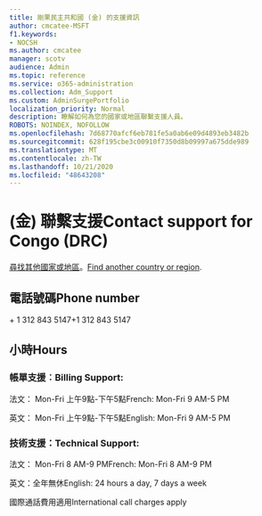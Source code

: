 ```yaml
---
title: 剛果民主共和國 (金) 的支援資訊
author: cmcatee-MSFT
f1.keywords:
- NOCSH
ms.author: cmcatee
manager: scotv
audience: Admin
ms.topic: reference
ms.service: o365-administration
ms.collection: Adm_Support
ms.custom: AdminSurgePortfolio
localization_priority: Normal
description: 瞭解如何為您的國家或地區聯繫支援人員。
ROBOTS: NOINDEX, NOFOLLOW
ms.openlocfilehash: 7d68770afcf6eb781fe5a0ab6e09d4893eb3482b
ms.sourcegitcommit: 628f195cbe3c00910f7350d8b09997a675dde989
ms.translationtype: MT
ms.contentlocale: zh-TW
ms.lasthandoff: 10/21/2020
ms.locfileid: "48643208"
---
```

# <a name="contact-support-for-congo-drc"></a><span data-ttu-id="3ef6d-103"> (金) 聯繫支援</span><span class="sxs-lookup"><span data-stu-id="3ef6d-103">Contact support for Congo (DRC)</span></span>

<span data-ttu-id="3ef6d-104">[尋找其他國家或地區](../contact-support-for-business-products.md)。</span><span class="sxs-lookup"><span data-stu-id="3ef6d-104">[Find another country or region](../contact-support-for-business-products.md).</span></span>

## <a name="phone-number"></a><span data-ttu-id="3ef6d-105">電話號碼</span><span class="sxs-lookup"><span data-stu-id="3ef6d-105">Phone number</span></span>
<span data-ttu-id="3ef6d-106">+ 1 312 843 5147</span><span class="sxs-lookup"><span data-stu-id="3ef6d-106">+1 312 843 5147</span></span>

## <a name="hours"></a><span data-ttu-id="3ef6d-107">小時</span><span class="sxs-lookup"><span data-stu-id="3ef6d-107">Hours</span></span>
### <a name="billing-support"></a><span data-ttu-id="3ef6d-108">帳單支援︰</span><span class="sxs-lookup"><span data-stu-id="3ef6d-108">Billing Support:</span></span>

<span data-ttu-id="3ef6d-109">法文： Mon-Fri 上午9點-下午5點</span><span class="sxs-lookup"><span data-stu-id="3ef6d-109">French: Mon-Fri 9 AM-5 PM</span></span>

<span data-ttu-id="3ef6d-110">英文： Mon-Fri 上午9點-下午5點</span><span class="sxs-lookup"><span data-stu-id="3ef6d-110">English: Mon-Fri 9 AM-5 PM</span></span>

### <a name="technical-support"></a><span data-ttu-id="3ef6d-111">技術支援：</span><span class="sxs-lookup"><span data-stu-id="3ef6d-111">Technical Support:</span></span>

<span data-ttu-id="3ef6d-112">法文： Mon-Fri 8 AM-9 PM</span><span class="sxs-lookup"><span data-stu-id="3ef6d-112">French: Mon-Fri 8 AM-9 PM</span></span>

<span data-ttu-id="3ef6d-113">英文：全年無休</span><span class="sxs-lookup"><span data-stu-id="3ef6d-113">English: 24 hours a day, 7 days a week</span></span>

<span data-ttu-id="3ef6d-114">國際通話費用適用</span><span class="sxs-lookup"><span data-stu-id="3ef6d-114">International call charges apply</span></span>
